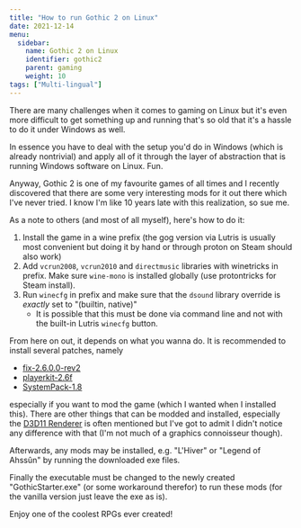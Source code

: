 ```yaml
---
title: "How to run Gothic 2 on Linux"
date: 2021-12-14
menu:
  sidebar:
    name: Gothic 2 on Linux
    identifier: gothic2
    parent: gaming
    weight: 10
tags: ["Multi-lingual"]
---
```


There are many challenges when it comes to gaming on Linux but it's even more difficult to get something up and running that's so old that it's a hassle to do it under Windows as well.

In essence you have to deal with the setup you'd do in Windows (which is already nontrivial) and apply all of it through the layer of abstraction that is running Windows software on Linux. Fun.

Anyway, Gothic 2 is one of my favourite games of all times and I recently discovered that there are some very interesting mods for it out there which I've never tried. I know I'm like 10 years late with this realization, so sue me.

As a note to others (and most of all myself), here's how to do it:

1. Install the game in a wine prefix (the gog version via Lutris is usually most convenient but doing it by hand or through proton on Steam should also work)
2. Add `vcrun2008`, `vcrun2010` and `directmusic` libraries with winetricks in prefix. Make sure `wine-mono` is installed globally (use protontricks for Steam install).
3. Run `winecfg` in prefix and make sure that the `dsound` library override is *exactly* set to "(builtin, native)"
    - It is possible that this must be done via command line and not with the built-in Lutris `winecfg` button.

From here on out, it depends on what you wanna do. It is recommended to install several patches, namely 
- [fix-2.6.0.0-rev2](https://www.worldofgothic.de/dl/download_278.htm)
- [playerkit-2.6f](https://www.worldofgothic.de/dl/download_168.htm)
- [SystemPack-1.8](https://www.worldofgothic.de/dl/download_597.htm)

especially if you want to mod the game (which I wanted when I installed this).
There are other things that can be modded and installed, especially the [D3D11 Renderer](https://www.worldofgothic.de/dl/download_590.htm) is often mentioned but I've got to admit I didn't notice any difference with that (I'm not much of a graphics connoisseur though).

Afterwards, any mods may be installed, e.g. "L'Hiver" or "Legend of Ahssûn" by running the downloaded exe files.

Finally the executable must be changed to the newly created "GothicStarter.exe" (or some workaround therefor) to run these mods (for the vanilla version just leave the exe as is).

Enjoy one of the coolest RPGs ever created!